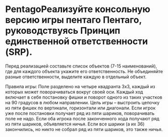 # PentagoРеализуйте консольную версию игры пентаго Пентаго, руководствуясь Принцип единственной ответственности (SRP).

Перед реализацией составьте список объектов (7-15 наименований), 
где для каждого объекта укажите его ответственность. Не объединяйте разные ответственности, выделите каждую в отдельный объект.

Правила игры:
Поле разделено на четыре квадранта 3х3, каждый из которых может поворачиваться вокруг своей оси. 
Каждый ход включает в себя постановку фишки и поворот одного из таких участков на 90 градусов в любом направлении. 
Цель игры – выстроить цепочку из пяти фишек по вертикали, горизонтали или диагонали. 
Если игрок уже после постановки получает ряд из пяти шариков, поворачивать поле не надо. 
Если оба игрока после законченного хода получают ряд из пяти шариков, объявляется ничья. 
Если все шарики (а их 36) закончились, но никто не собрал ряд из пяти шариков, это также ничья.
